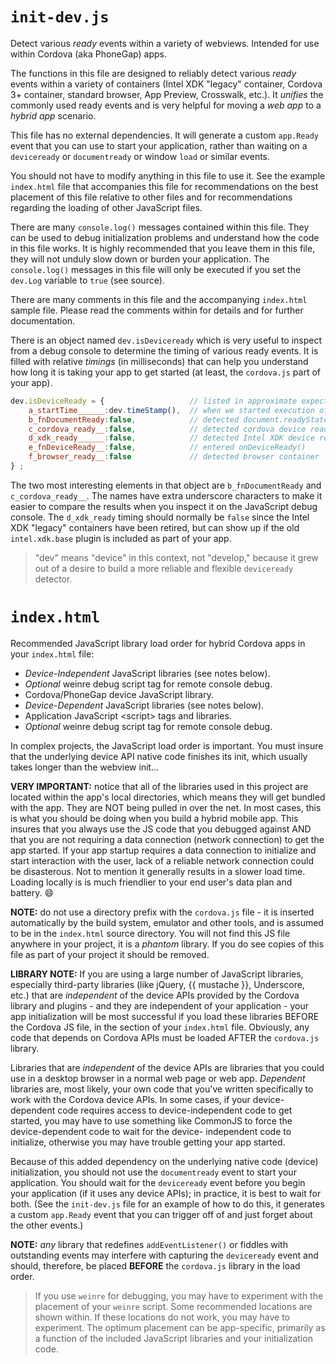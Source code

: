 # `init-dev.js`

Detect various _ready_ events within a variety of webviews. Intended for use within Cordova (aka PhoneGap) apps.

The functions in this file are designed to reliably detect various _ready_ events
within a variety of containers (Intel XDK "legacy" container, Cordova 3+ container,
standard browser, App Preview, Crosswalk, etc.). It _unifies_ the commonly used
ready events and is very helpful for moving a _web app_ to a _hybrid app_ scenario.

This file has no external dependencies. It will generate a custom `app.Ready` event
that you can use to start your application, rather than waiting on a `deviceready` 
or `documentready` or window `load` or similar events.

You should not have to modify anything in this file to use it. See the example
`index.html` file that accompanies this file for recommendations on the best placement 
of this file relative to other files and for recommendations regarding the loading 
of other JavaScript files.

There are many `console.log()` messages contained within this file. They can be used
to debug initialization problems and understand how the code in this file works.
It is highly recommended that you leave them in this file, they will not unduly
slow down or burden your application. The `console.log()` messages in this file
will only be executed if you set the `dev.Log` variable to `true` (see source).

There are many comments in this file and the accompanying `index.html` sample file.
Please read the comments within for details and for further documentation.

There is an object named `dev.isDeviceready` which is very useful to inspect from
a debug console to determine the timing of various ready events. It is filled with
relative _timings_ (in milliseconds) that can help you understand how long it is 
taking your app to get started (at least, the `cordova.js` part of your app). 
```JavaScript
dev.isDeviceReady = {                   // listed in approximate expected order
    a_startTime______:dev.timeStamp(),  // when we started execution of this module
    b_fnDocumentReady:false,            // detected document.readyState == "complete"
    c_cordova_ready__:false,            // detected cordova device ready event
    d_xdk_ready______:false,            // detected Intel XDK device ready event
    e_fnDeviceReady__:false,            // entered onDeviceReady()
    f_browser_ready__:false             // detected browser container
} ;
```
The two most interesting elements in that object are `b_fnDocumentReady` and
`c_cordova_ready__`. The names have extra underscore characters to make it
easier to compare the results when you inspect it on the JavaScript debug console.
The `d_xdk_ready` timing should normally be `false` since the Intel XDK "legacy"
containers have been retired, but can show up if the old `intel.xdk.base` plugin
is included as part of your app.

> "dev" means "device" in this context, not "develop," because it grew out
> of a desire to build a more reliable and flexible `deviceready` detector.

# `index.html`

Recommended JavaScript library load order for hybrid Cordova apps in your `index.html` file:

  * _Device-Independent_ JavaScript libraries (see notes below).
  * _Optional_ weinre debug script tag for remote console debug.
  * Cordova/PhoneGap device JavaScript library.
  * _Device-Dependent_ JavaScript libraries (see notes below).
  * Application JavaScript \<script\> tags and libraries.
  * _Optional_ weinre debug script tag for remote console debug.

In complex projects, the JavaScript load order is important. You must insure that the underlying
device API native code finishes its init, which usually takes longer than the webview init...

**VERY IMPORTANT:** notice that all of the libraries used in this project are located within the app's
local directories, which means they will get bundled with the app. They are NOT being pulled in
over the net. In most cases, this is what you should be doing when you build a hybrid mobile app.
This insures that you always use the JS code that you debugged against AND that you are not requiring
a data connection (network connection) to get the app started. If your app startup requires a data
connection to initialize and start interaction with the user, lack of a reliable network connection
could be disasterous. Not to mention it generally results in a slower load time. Loading locally is
is much friendlier to your end user's data plan and battery.  :smile:

**NOTE:** do not use a directory prefix with the `cordova.js` file - it is inserted automatically
by the build system, emulator and other tools, and is assumed to be in the `index.html` source directory.
You will not find this JS file anywhere in your project, it is a _phantom_ library. If you do see
copies of this file as part of your project it should be removed.

**LIBRARY NOTE:** If you are using a large number of JavaScript libraries, especially third-party libraries
(like jQuery, {{ mustache }}, Underscore, etc.) that are _independent_ of the device APIs provided
by the Cordova library and plugins - and they are independent of your application - your
app initialization will be most successful if you load these libraries BEFORE the Cordova JS file,
in the <head> section of your `index.html` file. Obviously, any code that depends on Cordova APIs
must be loaded AFTER the `cordova.js` library.

Libraries that are _independent_ of the device APIs are libraries that you could use in a desktop
browser in a normal web page or web app. _Dependent_ libraries are, most likely, your own code
that you've written specifically to work with the Cordova device APIs. In some cases,
if your device-dependent code requires access to device-independent code to get started, you may
have to use something like CommonJS to force the device-dependent code to wait for the device-
independent code to initialize, otherwise you may have trouble getting your app started.

Because of this added dependency on the underlying native code (device) initialization, you should
not use the `documentready` event to start your application. You should wait for the `deviceready`
event before you begin your application (if it uses any device APIs); in practice, it is best to wait
for both. (See the `init-dev.js` file for an example of how to do this, it generates a custom
`app.Ready` event that you can trigger off of and just forget about the other events.)

**NOTE:** _any_ library that redefines `addEventListener()` or fiddles with outstanding events may
interfere with capturing the `deviceready` event and should, therefore, be placed **BEFORE**
the `cordova.js` library in the load order.

> If you use `weinre` for debugging, you may have to experiment with the placement of your `weinre`
> script. Some recommended locations are shown within. If these locations do not work, you may have
> to experiment. The optimum placement can be app-specific, primarily as a function of the included
> JavaScript libraries and your initialization code.
